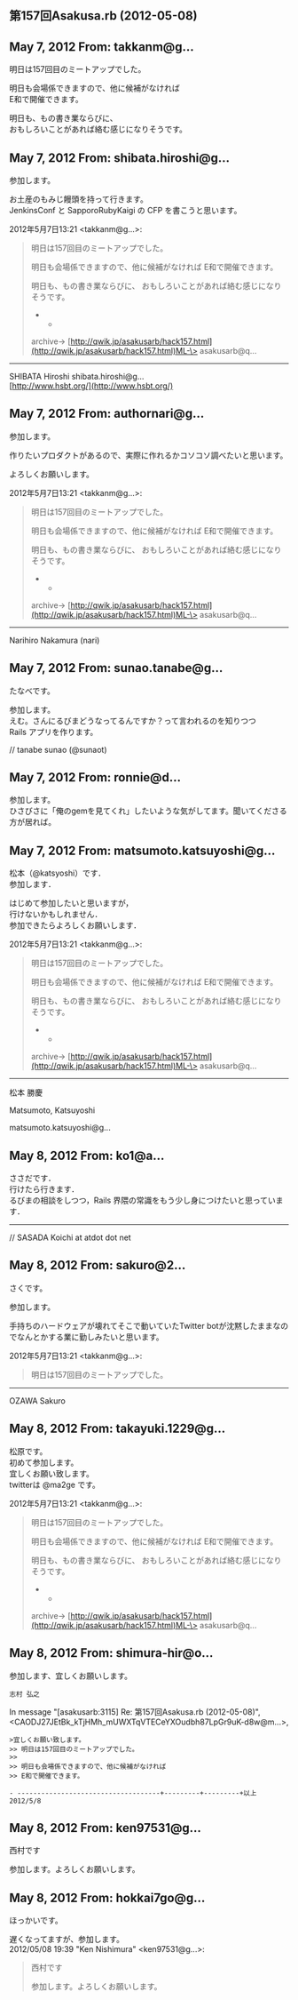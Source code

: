 ## 第157回Asakusa.rb (2012-05-08)

## May 7, 2012 From: takkanm@g...

明日は157回目のミートアップでした。

明日も会場係できますので、他に候補がなければ  
E和で開催できます。

明日も、もの書き業ならびに、  
おもしろいことがあれば絡む感じになりそうです。

## May 7, 2012 From: shibata.hiroshi@g...

参加します。

お土産のもみじ饅頭を持って行きます。  
JenkinsConf と SapporoRubyKaigi の CFP を書こうと思います。

2012年5月7日13:21 \<takkanm@g...\>:

> 明日は157回目のミートアップでした。
> 
> 明日も会場係できますので、他に候補がなければ E和で開催できます。
> 
> 明日も、もの書き業ならびに、 おもしろいことがあれば絡む感じになりそうです。
> 
> - -
> 
> archive-\> [http://qwik.jp/asakusarb/hack157.html](http://qwik.jp/asakusarb/hack157.html)ML-\> asakusarb@q...
* * *

SHIBATA Hiroshi shibata.hiroshi@g...  
[http://www.hsbt.org/](http://www.hsbt.org/)

## May 7, 2012 From: authornari@g...

参加します。

作りたいプロダクトがあるので、実際に作れるかコソコソ調べたいと思います。

よろしくお願いします。

2012年5月7日13:21 \<takkanm@g...\>:

> 明日は157回目のミートアップでした。
> 
> 明日も会場係できますので、他に候補がなければ E和で開催できます。
> 
> 明日も、もの書き業ならびに、 おもしろいことがあれば絡む感じになりそうです。
> 
> - -
> 
> archive-\> [http://qwik.jp/asakusarb/hack157.html](http://qwik.jp/asakusarb/hack157.html)ML-\> asakusarb@q...
* * *

Narihiro Nakamura (nari)

## May 7, 2012 From: sunao.tanabe@g...

たなべです。

参加します。  
えむ。さんにるびまどうなってるんですか？って言われるのを知りつつ  
Rails アプリを作ります。

// tanabe sunao (@sunaot)

## May 7, 2012 From: ronnie@d...

参加します。  
ひさびさに「俺のgemを見てくれ」したいような気がしてます。聞いてくださる方が居れば。

## May 7, 2012 From: matsumoto.katsuyoshi@g...

松本（@katsyoshi）です．  
参加します．

はじめて参加したいと思いますが，  
行けないかもしれません．  
参加できたらよろしくお願いします．

2012年5月7日13:21 \<takkanm@g...\>:

> 明日は157回目のミートアップでした。
> 
> 明日も会場係できますので、他に候補がなければ E和で開催できます。
> 
> 明日も、もの書き業ならびに、 おもしろいことがあれば絡む感じになりそうです。
> 
> - -
> 
> archive-\> [http://qwik.jp/asakusarb/hack157.html](http://qwik.jp/asakusarb/hack157.html)ML-\> asakusarb@q...
* * *

松本 勝慶

Matsumoto, Katsuyoshi

matsumoto.katsuyoshi@g...

## May 8, 2012 From: ko1@a...

ささだです．  
行けたら行きます．  
るびまの相談をしつつ，Rails 界隈の常識をもう少し身につけたいと思っています．

* * *

// SASADA Koichi at atdot dot net

## May 8, 2012 From: sakuro@2...

さくです。

参加します。

手持ちのハードウェアが壊れてそこで動いていたTwitter botが沈黙したままなのでなんとかする業に勤しみたいと思います。

2012年5月7日13:21 \<takkanm@g...\>:

> 明日は157回目のミートアップでした。
* * *

OZAWA Sakuro

## May 8, 2012 From: takayuki.1229@g...

松原です。  
初めて参加します。  
宜しくお願い致します。  
twitterは @ma2ge です。

2012年5月7日13:21 \<takkanm@g...\>:

> 明日は157回目のミートアップでした。
> 
> 明日も会場係できますので、他に候補がなければ E和で開催できます。
> 
> 明日も、もの書き業ならびに、 おもしろいことがあれば絡む感じになりそうです。
> 
> - -
> 
> archive-\> [http://qwik.jp/asakusarb/hack157.html](http://qwik.jp/asakusarb/hack157.html)ML-\> asakusarb@q...
## May 8, 2012 From: shimura-hir@o...

参加します、宜しくお願いします。

    志村 弘之

In message "[asakusarb:3115] Re: 第157回Asakusa.rb (2012-05-08)",   
\<CAODJ27JEtBk\_kTjHMh\_mUWXTqVTECeYXOudbh87LpGr9uK-d8w@m...\>,

    >宜しくお願い致します。
    >> 明日は157回目のミートアップでした。
    >>
    >> 明日も会場係できますので、他に候補がなければ
    >> E和で開催できます。

    - ------------------------------------+---------+---------+以上 2012/5/8

## May 8, 2012 From: ken97531@g...

西村です

参加します。よろしくお願いします。

## May 8, 2012 From: hokkai7go@g...

ほっかいです。

遅くなってますが、参加します。  
2012/05/08 19:39 "Ken Nishimura" \<ken97531@g...\>:

> 西村です
> 
> 参加します。よろしくお願いします。
